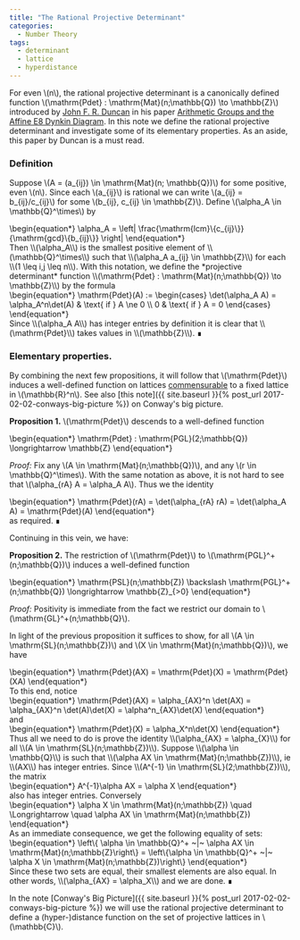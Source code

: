 ```yaml
---
title: "The Rational Projective Determinant"
categories:
  - Number Theory
tags:
  - determinant
  - lattice
  - hyperdistance
---
```


For even \\(n\\), the rational projective determinant is a canonically defined function 
\\(\mathrm{Pdet} : \mathrm{Mat}(n;\mathbb{Q}) \to \mathbb{Z}\\) introduced by 
[John F. R. Duncan](https://sites.google.com/site/johnfrduncan/home) in his paper 
[Arithmetic Groups and the Affine E8 Dynkin Diagram](https://arxiv.org/abs/0810.1465). 
In this note we define the rational projective determinant and investigate some of its elementary properties. As an aside, this paper by
Duncan is a must read.

### Definition

Suppose \\(A = (a_{ij}) \in \mathrm{Mat}(n; \mathbb{Q})\\) for some positive, even \\(n\\). Since each \\(a_{ij}\\) is rational we can write
\\(a_{ij} = b_{ij}/c_{ij}\\) for some \\(b_{ij}, c_{ij} \in \mathbb{Z}\\). Define \\(\alpha_A \in \mathbb{Q}^\times\\) by
<div class="mathjax">\begin{equation*}
  \alpha_A = \left| \frac{\mathrm{lcm}\{c_{ij}\}}{\mathrm{gcd}\{b_{ij}\}} \right|
\end{equation*}</div>
Then \\(\alpha_A\\) is the smallest positive element of \\(\mathbb{Q}^\times\\) such that \\(\alpha_A a_{ij} \in \mathbb{Z}\\) for each 
\\(1 \leq i,j \leq n\\). With this notation, we define the *projective determinant* function 
\\(\mathrm{Pdet} : \mathrm{Mat}(n;\mathbb{Q}) \to \mathbb{Z}\\) by the formula
<div class="mathjax">\begin{equation*}
  \mathrm{Pdet}(A) := \begin{cases}
    \det(\alpha_A A) = \alpha_A^n\det(A) & \text{ if } A \ne 0 \\
	0 & \text{ if } A = 0
  \end{cases}
\end{equation*}</div>
Since \\(\alpha_A A\\) has integer entries by definition it is clear that \\(\mathrm{Pdet}\\) takes values in \\(\mathbb{Z}\\). 
∎

### Elementary properties.

By combining the next few propositions, it will follow that \\(\mathrm{Pdet}\\) induces a well-defined function on lattices 
[commensurable](https://en.wikipedia.org/wiki/Commensurability_(mathematics)) to a fixed lattice in \\(\mathbb{R}^n\\). See also
[this note]({{ site.baseurl }}{% post_url 2017-02-02-conways-big-picture %}) on Conway's big picture. 

**Proposition 1.** \\(\mathrm{Pdet}\\) descends to a well-defined function
<div class="mathjax">\begin{equation*}
  \mathrm{Pdet} : \mathrm{PGL}(2;\mathbb{Q}) \longrightarrow \mathbb{Z}
\end{equation*}</div>

*Proof:* Fix any \\(A \in \mathrm{Mat}(n;\mathbb{Q})\\), and any \\(r \in \mathbb{Q}^\times\\). With the same notation as above, it is not 
hard to see that \\(\alpha_{rA} A = \alpha_A A\\). Thus we the identity
<div class="mathjax">\begin{equation*}
  \mathrm{Pdet}(rA) = \det(\alpha_{rA} rA) = \det(\alpha_A A) = \mathrm{Pdet}(A)
\end{equation*}</div>
as required.
∎

Continuing in this vein, we have:

**Proposition 2.** The restriction of \\(\mathrm{Pdet}\\) to \\(\mathrm{PGL}^+(n;\mathbb{Q})\\) induces a well-defined function
<div class="mathjax">\begin{equation*}
  \mathrm{PSL}(n;\mathbb{Z}) \backslash \mathrm{PGL}^+(n;\mathbb{Q}) \longrightarrow \mathbb{Z}_{>0}
\end{equation*}</div>

*Proof:* Positivity is immediate from the fact we restrict our domain to \\(\mathrm{GL}^+(n;\mathbb{Q}\\). 

In light of the previous proposition it suffices to show, for all \\(A \in \mathrm{SL}(n;\mathbb{Z})\\) and 
\\(X \in \mathrm{Mat}(n;\mathbb{Q})\\), we have
<div class="mathjax">\begin{equation*}
  \mathrm{Pdet}(AX) = \mathrm{Pdet}(X) = \mathrm{Pdet}(XA)
\end{equation*}</div>
To this end, notice
<div class="mathjax">\begin{equation*}
  \mathrm{Pdet}(AX) = \alpha_{AX}^n \det(AX) = \alpha_{AX}^n \det(A)\det(X) = \alpha^n_{AX}\det(X)
\end{equation*}</div>
and
<div class="mathjax">\begin{equation*}
  \mathrm{Pdet}(X) = \alpha_X^n\det(X)
\end{equation*}</div>
Thus all we need to do is prove the identity \\(\alpha_{AX} = \alpha_{X}\\) for all \\(A \in \mathrm{SL}(n;\mathbb{Z})\\). Suppose
\\(\alpha \in \mathbb{Q}\\) is such that \\(\alpha AX \in \mathrm{Mat}(n;\mathbb{Z})\\), ie \\(AX\\) has integer entries. 
Since \\(A^{-1} \in \mathrm{SL}(2;\mathbb{Z})\\), the matrix
<div class="mathjax">\begin{equation*}
  A^{-1}\alpha AX = \alpha X
\end{equation*}</div>
also has integer entries. Conversely
<div class="mathjax">\begin{equation*}
  \alpha X \in \mathrm{Mat}(n;\mathbb{Z}) \quad \Longrightarrow \quad \alpha AX \in \mathrm{Mat}(n;\mathbb{Z})
\end{equation*}</div>
As an immediate consequence, we get the following equality of sets:
<div class="mathjax">\begin{equation*}
  \left\{ \alpha \in \mathbb{Q}^+ ~|~  \alpha AX \in \mathrm{Mat}(n;\mathbb{Z}\right\} 
    =
  \left\{\alpha \in \mathbb{Q}^+ ~|~ \alpha X \in \mathrm{Mat}(n;\mathbb{Z})\right\} 
\end{equation*}</div>
Since these two sets are equal, their smallest elements are also equal. In other words, \\(\alpha_{AX} = \alpha_X\\) and we are done.
∎

In the note [Conway's Big Picture]({{ site.baseurl }}{% post_url 2017-02-02-conways-big-picture %}) we will use the rational projective
determinant to define a (hyper-)distance function on the set of projective lattices in \\(\mathbb{C}\\). 
